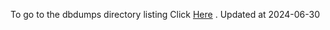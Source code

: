 To go to the dbdumps directory listing Click [Here](https://ipfs.io/ipfs/bafkreihmmjz3ruqzmhlzjz3dq6vxf5av4mqyprn5etufcuemhib5uxgluu) . Updated at 2024-06-30